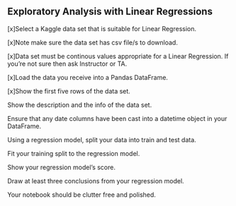 ## Exploratory Analysis with Linear Regressions


[x]Select a Kaggle data set that is suitable for Linear Regression.

[x]Note make sure the data set has csv file/s to download.

[x]Data set must be continous values appropriate for a Linear Regression. If you’re not sure then ask Instructor or TA.

[x]Load the data you receive into a Pandas DataFrame.

[x]Show the first five rows of the data set.

Show the description and the info of the data set.

Ensure that any date columns have been cast into a datetime object in your DataFrame.

Using a regression model, split your data into train and test data.

Fit your training split to the regression model.

Show your regression model’s score.

Draw at least three conclusions from your regression model.

Your notebook should be clutter free and polished.